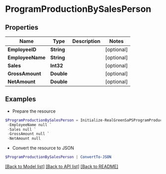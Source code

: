 # ProgramProductionBySalesPerson
## Properties

Name | Type | Description | Notes
------------ | ------------- | ------------- | -------------
**EmployeeID** | **String** |  | [optional] 
**EmployeeName** | **String** |  | [optional] 
**Sales** | **Int32** |  | [optional] 
**GrossAmount** | **Double** |  | [optional] 
**NetAmount** | **Double** |  | [optional] 

## Examples

- Prepare the resource
```powershell
$ProgramProductionBySalesPerson = Initialize-RealGreenSaPSProgramProductionBySalesPerson  -EmployeeID null `
 -EmployeeName null `
 -Sales null `
 -GrossAmount null `
 -NetAmount null
```

- Convert the resource to JSON
```powershell
$ProgramProductionBySalesPerson | ConvertTo-JSON
```

[[Back to Model list]](../README.md#documentation-for-models) [[Back to API list]](../README.md#documentation-for-api-endpoints) [[Back to README]](../README.md)

